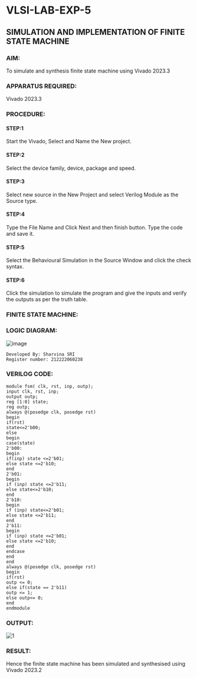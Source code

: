 # VLSI-LAB-EXP-5
## SIMULATION AND IMPLEMENTATION OF FINITE STATE MACHINE

### AIM:
To simulate and synthesis finite state machine using Vivado 2023.3

### APPARATUS REQUIRED:
Vivado 2023.3

### PROCEDURE:
#### STEP:1 
Start the Vivado, Select and Name the New project.

#### STEP:2 
Select the device family, device, package and speed.

#### STEP:3 
Select new source in the New Project and select Verilog Module as the Source type.

#### STEP:4
Type the File Name and Click Next and then finish button. Type the code and save it.

#### STEP:5
Select the Behavioural Simulation in the Source Window and click the check syntax.

#### STEP:6
Click the simulation to simulate the program and give the inputs and verify the outputs as per the truth table.

### FINITE STATE MACHINE:

### LOGIC DIAGRAM:
![image](https://github.com/Sharvina-SRI/VLSI-LAB-EXP-5/assets/162664906/b0650bbd-1c85-4e2c-b109-584c38e92c35)

```
Developed By: Sharvina SRI
Register number: 212222060238
```

### VERILOG CODE:
```
module fsm( clk, rst, inp, outp);
input clk, rst, inp;
output outp;
reg [1:0] state;
reg outp;
always @(posedge clk, posedge rst)
begin
if(rst)
state<=2'b00;
else
begin
case(state)
2'b00:
begin
if(inp) state <=2'b01;
else state <=2'b10;
end
2'b01:
begin
if (inp) state <=2'b11;
else state<=2'b10;
end
2'b10:
begin
if (inp) state<=2'b01;
else state <=2'b11;
end
2'b11:
begin
if (inp) state <=2'b01;
else state <=2'b10;
end
endcase
end
end
always @(posedge clk, posedge rst)
begin
if(rst)
outp <= 0;
else if(state == 2'b11)
outp <= 1;
else outp<= 0;
end
endmodule
```
### OUTPUT:
![1](https://github.com/Sharvina-SRI/VLSI-LAB-EXP-5/assets/162664906/8ab7af98-56bc-4436-9a7e-4f7c43abfaa8)

### RESULT:
Hence the finite state machine has been simulated and synthesised using Vivado 2023.2



